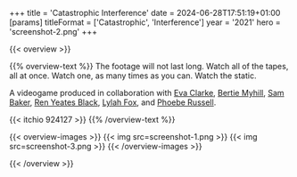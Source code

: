 +++
title = 'Catastrophic Interference'
date = 2024-06-28T17:51:19+01:00
[params]
    titleFormat = ['Catastrophic', 'Interference']
    year = '2021'
    hero = 'screenshot-2.png'
+++

{{< overview >}}

{{% overview-text %}}
The footage will not last long. Watch all of the tapes, all at once. Watch one, as many times as you can. Watch the static.

A videogame produced in collaboration with [Eva Clarke](https://www.tumblr.com/eva4u), [Bertie Myhill](https://www.instagram.com/bertiemyhill/), [Sam Baker](https://sambaker123.tumblr.com), [Ren Yeates Black](https://www.instagram.com/ren.yeates.black/), [Lylah Fox](https://www.instagram.com/one_nine.l9/), and [Phoebe Russell](https://www.instagram.com/phrussell/).

{{< itchio 924127 >}}
{{% /overview-text %}}

{{< overview-images >}}
{{< img src=screenshot-1.png >}}
{{< img src=screenshot-3.png >}}
{{< /overview-images >}}

{{< /overview >}}